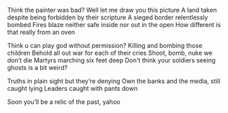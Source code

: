 Think the painter was bad?
Well let me draw you this picture
A land taken despite being forbidden by their scripture
A sieged border relentlessly bombed
Fires blaze neither safe inside nor out in the open
How different is that really from an oven

Think u can play god without permission?
Killing and bombing those children
Behold all out war for each of their cries
Shoot, bomb, nuke we don’t die
Martyrs marching six feet deep
Don't think your soldiers seeing ghosts is a bit weird?

Truths in plain sight but they’re denying
Own the banks and the media, still caught lying
Leaders caught with pants down

Soon you’ll be a relic of the past, yahoo